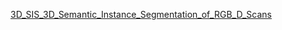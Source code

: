 [3D_SIS_3D_Semantic_Instance_Segmentation_of_RGB_D_Scans](3D_SIS_3D_Semantic_Instance_Segmentation_of_RGB_D_Scans.pdf)
